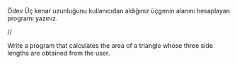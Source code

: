 Ödev
Üç kenar uzunluğunu kullanıcıdan aldığınız üçgenin alanını hesaplayan programı yazınız.

//

Write a program that calculates the area of a triangle whose three side lengths are obtained from the user.

